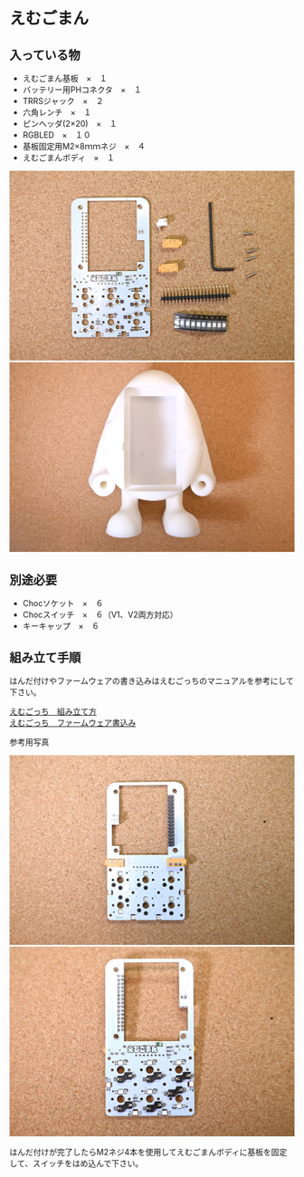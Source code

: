 # えむごまん



## 入っている物

- えむごまん基板　×　１
- バッテリー用PHコネクタ　×　１
- TRRSジャック　×　２
- 六角レンチ　×　１
- ピンヘッダ(2×20)　×　１
- RGBLED　×　１０
- 基板固定用M2×8ｍｍネジ　×　４
- えむごまんボディ　×　１

![build_parts](/images/emugoman/emgoman_3.jpg)
![build_body](/images/emugoman/emgoman_4.jpg)

## 別途必要

- Chocソケット　×　６
- Chocスイッチ　×　６（V1、V2両方対応）
- キーキャップ　×　６


## 組み立て手順

はんだ付けやファームウェアの書き込みはえむごっちのマニュアルを参考にして下さい。

<a href="/docs/azemugotch/build_guide">えむごっち　組み立て方</a><br>
<a href="/docs/azm5ortho/Initial_setting">えむごっち　ファームウェア書込み</a><br>

参考用写真

![pop](/images/emugoman/emgoman_1.jpg)
![pop](/images/emugoman/emgoman_2.jpg)

はんだ付けが完了したらM2ネジ4本を使用してえむごまんボディに基板を固定して、スイッチをはめ込んで下さい。

